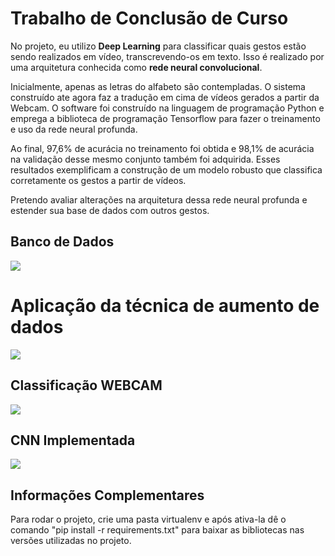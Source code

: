 # Trabalho de Conclusão de Curso
No projeto, eu utilizo  **Deep Learning** para classificar quais gestos estão sendo realizados em vídeo, transcrevendo-os em texto. Isso é realizado por uma arquitetura conhecida como **rede neural convolucional**.

Inicialmente, apenas as letras do alfabeto são contempladas. O sistema construído ate agora faz a tradução em cima de vídeos gerados a partir da Webcam. O software foi construído na linguagem de programação Python e emprega a biblioteca de programação Tensorflow para fazer o treinamento e uso da rede neural profunda. 

Ao final, 97,6% de acurácia no treinamento foi obtida e 98,1% de acurácia na validação desse mesmo conjunto também foi adquirida. Esses resultados exemplificam a construção de um modelo robusto que classifica corretamente os gestos a partir de vídeos. 

Pretendo avaliar alterações na arquitetura dessa rede neural profunda e estender sua base de dados com outros gestos.

## Banco de Dados
![](https://imageup.me/images/d92b4c72-91c3-462f-95ab-016838a1feb4.gif)

# Aplicação da técnica de aumento de dados
![](https://imageup.me/images/f6e435e8-507e-401f-bdbe-9c134a840091.png)

## Classificação  WEBCAM
![]([https://imageup.me/b7i](https://imageup.me/images/693bccec-981a-48dd-beaa-9252ffa0cac1.png))


##  CNN Implementada
![]([https://i.ibb.co/1nP3QQf/cnn.jpg](https://imageup.me/images/32e6ed07-acc1-4106-b596-48709b744b32.png))

## Informações Complementares
Para rodar o projeto, crie uma pasta virtualenv e após ativa-la dê o comando "pip install -r requirements.txt" para baixar as bibliotecas nas versões utilizadas no projeto.
